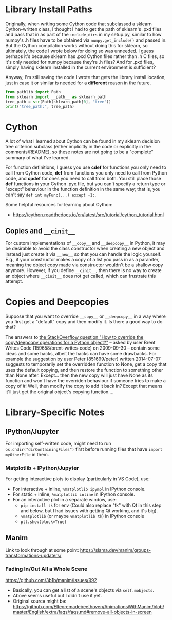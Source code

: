 # Library Install Paths
Originally, when writing some Cython code that subclassed a sklearn Cython-written class, I thought I had to get the path of sklearn's .pxd files and pass that in as part of the `include_dirs` in my setup.py, similar to how numpy's .h files have to be obtained via `numpy.get_include()` and passed in. But the Cython compilation works without doing this for sklearn, so ultimately, the code I wrote below for doing so was unneeded. I guess perhaps it's because sklearn has .pxd Cython files rather than .h C files, so it's only needed for numpy because they're .h files? And for .pxd files, simply having sklearn installed in the current environment is sufficient?

Anyway, I'm still saving the code I wrote that gets the library install location, just in case it or similar is needed for a **different** reason in the future.

```py
from pathlib import Path
from sklearn import __path__ as sklearn_path
tree_path = str(Path(sklearn_path[0], "tree"))
print("tree_path:", tree_path)
```

# Cython
A lot of what I learned about Cython can be found in my sklearn decision tree criterion subclass (either implicitly in the code or explicitly in the comments/README), so these notes are not going to be a "complete" summary of what I've learned.

For function definitions, I guess you use **cdef** for functions you only need to call from Cython code, **def** from functions you only need to call from Python code, and **cpdef** for ones you need to call from both. You still place those **def** functions in your Cython .pyx file, but you can't specify a return type or "except" behaviour in the function definition in the same way; that is, you can't say `def int myFunc(...) except -1:`.

Some helpful resources for learning about Cython:

- https://cython.readthedocs.io/en/latest/src/tutorial/cython_tutorial.html

## Copies and `__cinit__`
For custom implementations of `__copy__` and `__deepcopy__` in Python, it may be desirable to avoid the class constructor when creating a new object and instead just create it via `__new__` so that you can handle the logic yourself. E.g., if your constructor makes a copy of a list you pass in as a paramter, meaning the object copy made via constructor wouldn't be a shallow copy anymore. However, if you define `__cinit__`, then there is no way to create an object where `__cinit__` does not get called, which can frustrate this attempt.

# Copies and Deepcopies

Suppose that you want to override `__copy__` or `__deepcopy__` in a way where you first get a "default" copy and then modify it.
Is there a good way to do that?

The answers to [the StackOverflow question "How to override the copy/deepcopy operations for a Python object?"](https://stackoverflow.com/questions/1500718/how-to-override-the-copy-deepcopy-operations-for-a-python-object) – asked by user Brent Writes Code (159658/brent-writes-code) on 2009-09-30 – contain some ideas and some hacks, albeit the hacks can have some drawbacks. For example the suggestion by user Peter (851699/peter) written 2014-07-07 suggests to temporarily set the overridden function to None, get a copy that uses the default copying, and then restore the function to something other than None after. Except… then the new copy will just have None as its function and won't have the overriden behaviour if someone tries to make a copy of _it_! Well, then modify the copy to add it back in? Except that means it'll just get the original object's copying function….




# Library-Specific Notes
## IPython/Jupyter
For importing self-written code, might need to run `os.chdir("dirContainingFiles")` first before running files that have `import myOtherFile` in them. 

### Matplotlib + IPython/Jupyter
For getting interactive plots to display (particularly in VS Code), use:

* For interactive + inline, `%matplotlib ipympl` in IPython console.
* For static + inline, `%matplotlib inline` in IPython console.
* For an interactive plot in a separate window, use:
    * `pip install tk` for env (Could also replace "tk" with Qt in this step and below, but I had issues with getting Qt working, and it's big).
    * `%matplotlib` (or maybe `%matplotlib tk`) in IPython console
    * `plt.show(block=True)` 

## Manim
Link to look through at some point: https://slama.dev/manim/groups-transformations-updaters/

### Fading In/Out All a Whole Scene
https://github.com/3b1b/manim/issues/992
  - Basically, you can get a list of a scene's objects via `self.mobjects`.
  - Above seems useful but I didn't use it yet.
  - Original source might be: https://github.com/Elteoremadebeethoven/AnimationsWithManim/blob/master/English/extra/faqs/faqs.md#remove-all-objects-in-screen
